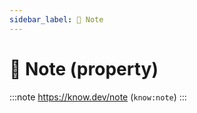 ```yaml
---
sidebar_label: 📝 Note
---
```


# 📝 Note (property)

:::note
https://know.dev/note
(`know:note`)
:::

